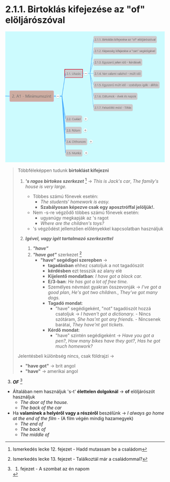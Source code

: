 # 2.1.1. Birtoklás kifejezése az "of" elöljárószóval

![2.1](images/2.1.png)

> Többféleképpen tudunk **birtoklást kifejezni**
>
> 1. ***'s ragos birtokos szerkezet*** [^1] -> *This is Jack's car*, *The family's house is very large.*
>     * Többes számú főnevek esetén:
>       * *The students' homework is easy.*
>       * **Szabályosan képezve csak egy aposztróffal jelöljük!.**
>     * Nem -s-re végződő többes számú főnevek esetén:
>       * ugyanúgy megkapják az 's ragot
>       * *Where are the children's toys?*
>     * 's végződést jellemzően előlényekkel kapcsolatban használjuk
>
> 2. ***Igével, vagy igét tartalmazó szerkezettel***
>    1. ***"have"***
>    2. ***"have got"*** szerkezet [^2]
>       * **"have" segédigei szerepben** ->
>         * **tagadásban** ehhez csatoljuk a not tagadószót
>         * **kérdésben** ezt tesszük az alany elé
>         * **Kijelentő mondatban**: *I have got a black car.*
>         * **E/3-ban**: *He has got a lot of free time.*
>         * Személyes névmást gyakran összevonják -> *I've got a good plan*, *He's got two children.*, *They've got many dogs.*
>         * **Tagadó mondat**:
>           * "have" segédigeként, "not" tagadószót hozzá csatoljuk -> *I haven't got a dictionary.* - Nincs szótáram, *She has'nt got any friends.* - Nincsenek barátai, *They have'nt got tickets.*
>         * **Kérdő mondat**:
>           * "have" szintén segédigeként -> *Have you got a pen?*, *How many bikes have they got?*, *Has he got much homework?*
>
> Jelentésbeli különbség nincs, csak földrajzi ->
>
> * **"have got"** -> brit angol
> * **"have"** -> amerikai angol

3. ***OF*** [^3]

* Általában nem használjuk 's-t' **élettelen dolgoknál** -> **of** elöljárószót használjuk
  * *The door of the house.*
  * *The back of the car*
* Ha **valaminek a helyéről vagy a részéről** beszélünk -> *I always go home at the end of the film* - (A film végén mindig hazamegyek)
  * *The end of*
  * *The back of*
  * *The middle of*

[^1]: Ismerkedés lecke 12. fejezet - Hadd mutassam be a családom
[^2]: Ismerkedés lecke 13. fejezet - Találkoztál már a családommal?
[^3]: 1. fejezet - A szombat az én napom